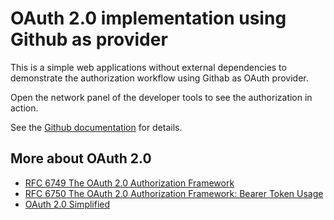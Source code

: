 # OAuth 2.0 implementation using Github as provider

This is a simple web applications without external dependencies to demonstrate the authorization workflow using Githab as OAuth provider.

Open the network panel of the developer tools to see the authorization in action.

See the [Github documentation](https://docs.github.com/v3/oauth/) for details.

## More about OAuth 2.0

- [RFC 6749 The OAuth 2.0 Authorization Framework](https://datatracker.ietf.org/doc/html/rfc6749)
- [RFC 6750 The OAuth 2.0 Authorization Framework: Bearer Token Usage](https://datatracker.ietf.org/doc/html/rfc6750)
- [OAuth 2.0 Simplified](https://www.oauth.com/)
